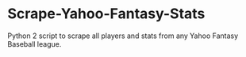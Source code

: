 # Scrape-Yahoo-Fantasy-Stats
Python 2 script to scrape all players and stats from any Yahoo Fantasy Baseball league.
